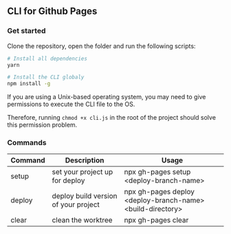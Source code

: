 ## CLI for Github Pages

### Get started

Clone the repository, open the folder and run the following scripts:

```bash
# Install all dependencies
yarn

# Install the CLI globaly
npm install -g
```

If you are using a Unix-based operating system, you may need to give permissions to execute the CLI file to the OS.

Therefore, running `chmod +x cli.js` in the root of the project should solve this permission problem.

### Commands

| Command | Description                          | Usage                                                        |
| ------- | ------------------------------------ | ------------------------------------------------------------ |
| setup   | set your project up for deploy       | npx gh-pages setup \<deploy-branch-name>                     |
| deploy  | deploy build version of your project | npx gh-pages deploy \<deploy-branch-name> \<build-directory> |
| clear   | clean the worktree                   | npx gh-pages clear                                           |
